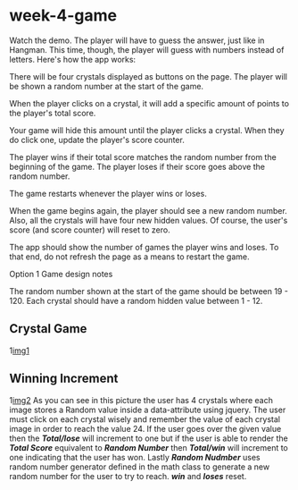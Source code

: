 # week-4-game
Watch the demo.
The player will have to guess the answer, just like in Hangman. This time, though, the player will guess with numbers instead of letters. 
Here's how the app works:



There will be four crystals displayed as buttons on the page.
The player will be shown a random number at the start of the game.

When the player clicks on a crystal, it will add a specific amount of points to the player's total score. 


Your game will hide this amount until the player clicks a crystal.
When they do click one, update the player's score counter.


The player wins if their total score matches the random number from the beginning of the game.
The player loses if their score goes above the random number.

The game restarts whenever the player wins or loses.


When the game begins again, the player should see a new random number. Also, all the crystals will have four new hidden values. Of course, the user's score (and score counter) will reset to zero.


The app should show the number of games the player wins and loses. To that end, do not refresh the page as a means to restart the game.



Option 1 Game design notes


The random number shown at the start of the game should be between 19 - 120.
Each crystal should have a random hidden value between 1 - 12.

## Crystal Game
1[img1](https://github.com/tdsteph1/week-4-game/blob/master/assets/images/img1.png)

## Winning Increment
1[img2](https://github.com/tdsteph1/week-4-game/blob/master/assets/images/img2.png)
As you can see in this picture the user has 4 crystals where each image stores a Random value inside a data-attribute using jquery. The user must click on each crystal wisely and remember the value of each crystal image in order to reach the value 24. If the user goes over the given value then the ***Total/lose*** will increment to one but if the user is able to render the ***Total Score*** equivalent to ***Random Number*** then ***Total/win*** will increment to one indicating that the user has won. Lastly ***Random Nudmber*** uses random number generator defined in the math class to generate a new random number for the user to try to reach. ***win*** and ***loses*** reset.
